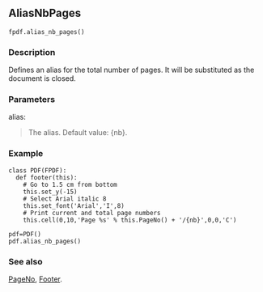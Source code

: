 ## AliasNbPages ##

```
fpdf.alias_nb_pages()
```

### Description ###

Defines an alias for the total number of pages. It will be substituted as the document is closed.

### Parameters ###

alias:
> The alias. Default value: {nb}.

### Example ###
```
class PDF(FPDF):
  def footer(this):
    # Go to 1.5 cm from bottom
    this.set_y(-15)
    # Select Arial italic 8
    this.set_font('Arial','I',8)
    # Print current and total page numbers
    this.cell(0,10,'Page %s' % this.PageNo() + '/{nb}',0,0,'C')

pdf=PDF()
pdf.alias_nb_pages()

```

### See also ###

[PageNo](PageNo.md), [Footer](Footer.md).
